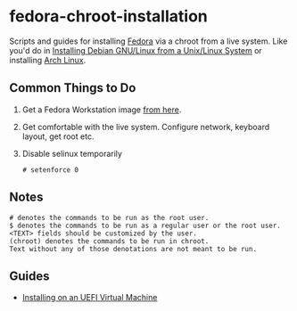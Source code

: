 # fedora-chroot-installation
Scripts and guides for installing [Fedora](https://getfedora.org) via a chroot from a live system. Like you'd do in [Installing Debian GNU/Linux from a Unix/Linux System](https://www.debian.org/releases/stable/amd64/apds03.html.en)
or installing [Arch Linux](https://archlinux.org).

## Common Things to Do

1. Get a Fedora Workstation image [from here](https://getfedora.org/en/workstation/download/).

2. Get comfortable with the live system. Configure network, keyboard layout, get root etc.

3. Disable selinux temporarily

       # setenforce 0

## Notes

    # denotes the commands to be run as the root user.
    $ denotes the commands to be run as a regular user or the root user.
    <TEXT> fields should be customized by the user.
    (chroot) denotes the commands to be run in chroot.
    Text without any of those denotations are not meant to be run.


## Guides
* [Installing on an UEFI Virtual Machine](docs/VM-Install.md)
